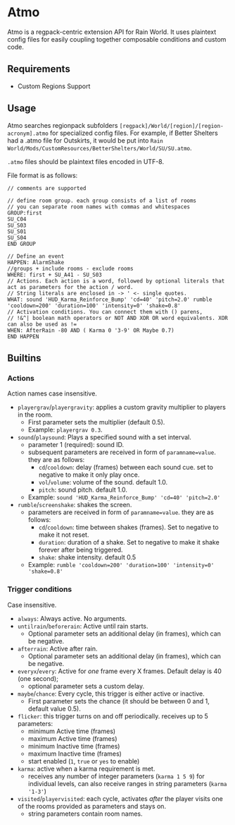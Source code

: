 # Atmo
 
Atmo is a regpack-centric extension API for Rain World. It uses plaintext config files for easily coupling together composable conditions and custom code.

## Requirements

- Custom Regions Support

## Usage

Atmo searches regionpack subfolders `[regpack]/World/[region]/[region-acronym].atmo` for specialized config files. For example, if Better Shelters had a .atmo file for Outskirts, it would be put into `Rain World/Mods/CustomResources/BetterShelters/World/SU/SU.atmo`.

`.atmo` files should be plaintext files encoded in UTF-8.

File format is as follows:

```
// comments are supported

// define room group. each group consists of a list of rooms
// you can separate room names with commas and whitespaces
GROUP:first
SU_C04
SU_S03
SU_S01
SU_S04
END GROUP

// Define an event
HAPPEN: AlarmShake
//groups + include rooms - exclude rooms
WHERE: first + SU_A41 - SU_S03
// Actions. Each action is a word, followed by optional literals that act as parameters for the action / word.
// String literals are enclosed in -> ' <- single quotes.
WHAT: sound 'HUD_Karma_Reinforce_Bump' 'cd=40' 'pitch=2.0' rumble 'cooldown=200' 'duration=100' 'intensity=0' 'shake=0.8'
// Activation conditions. You can connect them with () parens,
// !&^| boolean math operators or NOT AND XOR OR word equivalents. XOR can also be used as !=
WHEN: AfterRain -80 AND ( Karma 0 '3-9' OR Maybe 0.7)
END HAPPEN
```

## Builtins
### Actions
Action names case insensitive.

- `playergrav`/`playergravity`: applies a custom gravity multiplier to players in the room.
  - First parameter sets the multiplier (default 0.5).
  - Example: `playergrav 0.3`.
- `sound`/`playsound`: Plays a specified sound with a set interval.
  - parameter 1 (required): sound ID.
  - subsequent parameters are received in form of `paramname=value`. they are as follows:
    - `cd`/`cooldown`: delay (frames) between each sound cue. set to negative to make it only play once.
    - `vol`/`volume`: volume of the sound. default 1.0.
    - `pitch`: sound pitch. default 1.0.
  - Example: `sound 'HUD_Karma_Reinforce_Bump' 'cd=40' 'pitch=2.0'`
- `rumble`/`screenshake`: shakes the screen.
  - parameters are received in form of `paramname=value`. they are as follows:
    - `cd`/`cooldown`: time between shakes (frames). Set to negative to make it not reset.
    - `duration`: duration of a shake. Set to negative to make it shake forever after being triggered.
    - `shake`: shake intensity. default 0.5
  - Example: `rumble 'cooldown=200' 'duration=100' 'intensity=0' 'shake=0.8'`
    
### Trigger conditions
Case insensitive.
- `always`: Always active. No arguments.
- `untilrain`/`beforerain`: Active until rain starts.
  - Optional parameter sets an additional delay (in frames), which can be negative.
- `afterrain`: Active after rain.
  - Optional parameter sets an additional delay (in frames), which can be negative.
- `everyx`/`every`: Active for *one* frame every X frames. Default delay is 40 (one second);
  - optional parameter sets a custom delay.
- `maybe`/`chance`: Every cycle, this trigger is either active or inactive.
  - First parameter sets the chance (it should be between 0 and 1, default value 0.5).
- `flicker`: this trigger turns on and off periodically. receives up to 5 parameters:
  - minimum Active time (frames)
  - maximum Active time (frames)
  - minimum Inactive time (frames)
  - maximum Inactive time (frames)
  - start enabled (`1`, `true` or `yes` to enable)
- `karma`: active when a karma requirement is met.
  - receives any number of integer parameters (`karma 1 5 9`) for individual levels, can also receive ranges in string parameters (`karma '1-3'`)
- `visited`/`playervisited`: each cycle, activates *after* the player visits one of the rooms provided as parameters and stays on.
  - string parameters contain room names.
